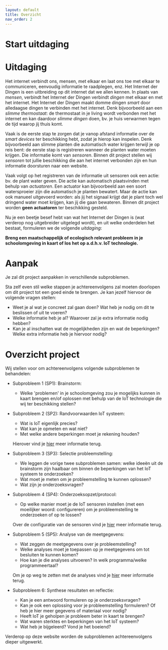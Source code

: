 ```yaml
---
layout: default
title: Overzicht
nav_order: 2
---
```


# Start uitdaging



# Uitdaging
Het internet verbindt ons, mensen, met elkaar en laat ons toe met elkaar te communiceren, eenvoudig informatie te raadplegen, enz. Het Internet der Dingen is een uitbreiding op dit internet dat we allen kennen.
In plaats van _mensen_, verbindt het Internet der Dingen verbindt _dingen_ met elkaar en met het internet. Het Internet der Dingen maakt domme dingen _smart_ door alledaagse dingen te verbinden met het internet. 
Denk bijvoorbeeld aan een _slimme thermostaat_: de thermostaat in je living wordt verbonden met het internet en kan daardoor _slimme dingen_ doen, 
bv. je huis verwarmen tegen de tijd waarop jij thuis komt. 

Vaak is de eerste stap te zorgen dat je vanop afstand informatie over de _smart devices_ ter beschikking hebt, zodat je hierop kan inspelen. Denk bijvoorbeeld aan slimme planten die automatisch water krijgen terwijl je op reis bent: de eerste stap is registreren wanneer de planten water moeten krijgen. 
Die informatie komt van _sensoren_. Binnen dit project stellen wij _sensoren_ tot jullie beschikking die aan het internet verbonden zijn en hun informatie doorsturen naar een website.

Vaak volgt op het registreren van de informatie uit sensoren ook een actie: bv. de plant water geven. 
Die actie kan automatisch plaatsvinden met behulp van _actuatoren_. Een actuator kan bijvoorbeeld aan een soort watersproeier zijn die automatisch je planten bewatert. 
Maar de actie kan ook manueel uitgevoerd worden: als jij het signaal krijgt dat je plant toch wel dringend water moet krijgen, kan jij die gaan bewateren.
Binnen dit project worden __geen actuatoren__ ter beschikking gesteld. 

Nu je een beetje besef hebt van wat het Internet der Dingen is (wat verderop nog uitgebreider uitgelegd wordt), en uit welke onderdelen het bestaat, formuleren we de volgende _uitdaging_:

__Breng een maatschappelijk of ecologisch relevant probleem in je schoolomgeving in kaart of los het op a.d.h.v. IoT technologie.__

# Aanpak

Je zal dit project aanpakken in verschillende subproblemen. 

Sta zelf even stil welke stappen je achtereenvolgens zal moeten doorlopen om dit project tot een goed einde te brengen.
Je kan jezelf hiervoor de volgende vragen stellen:
- Weet je al wat je concreet zal gaan doen? Wat heb je nodig om dit te beslissen of uit te voeren?
- Welke informatie heb je al? Waarover zal je extra informatie nodig hebben?
- Kan je al inschatten wat de mogelijkheden zijn en wat de beperkingen? Welke extra informatie heb je hiervoor nodig?

# Overzicht project

Wij stellen voor om achtereenvolgens volgende subproblemen te behandelen:

* Subprobleem 1 (SP1): Brainstorm: 
    * Welke 'problemen' in je schoolomgeving zou je mogelijks kunnen in kaart brengen en/of oplossen met behulp van de IoT technologie die wij ter beschikking stellen?

* Subprobleem 2 (SP2): Randvoorwaarden IoT systeem: 
    * Wat is IoT eigenlijk precies? 
    * Wat kan je opmeten en wat niet? 
    * Met welke andere beperkingen moet je rekening houden?
	
    Hierover vind je [hier](./../SP2/inhoud.md) meer informatie terug.

<!---
https://hannedeprez1990.github.io/guide/SP2/inhoud.html

met / en zonder /: geen 'guide' in url

-->


* Subprobleem 3 (SP3): Selectie probleemstelling:
    * We leggen de vorige twee subproblemen samen: welke ideeën uit de brainstorm zijn haalbaar om binnen de beperkingen van het IoT systeem te onderzoeken?
    * Wat moet je meten om je probleemstelling te kunnen oplossen?
    * Wat zijn je onderzoeksvragen?

* Subprobleem 4 (SP4): Onderzoeksopzet/protocol:
    * Op welke manier moet je de IoT sensoren instellen (met een moeilijker woord: configureren) om je probleemstelling te onderzoeken of op te lossen?
	
    Over de configuratie van de sensoren vind je [hier](./../SP4/onderzoeksopzet.md) meer informatie terug.

* Subprobleem 5 (SP5): Analyse van de meetgegevens:
    * Wat zeggen de meetgegevens over je probleemstelling?
    * Welke analyses moet je toepassen op je meetgegevens om tot besluiten te kunnen komen?    
	* Hoe kan je die analyses uitvoeren? In welk programma/welke programmeertaal?
	
    Om je op weg te zetten met de analyses vind je [hier](./../SP5/analyse.md) meer informatie terug.

* Subprobleem 6: Synthese resultaten en reflectie:
    * Kan je een antwoord formuleren op je onderzoeksvragen?
    * Kan je ook een oplossing voor je probleemstelling formuleren? Of heb je hier meer gegevens of materiaal voor nodig?
    * Heeft IoT je geholpen je probleem beter in kaart te brengen?
    * Wat waren sterktes en beperkingen van het IoT systeem?
    * Wat heb je bijgeleerd? Vond je het boeiend? 
	
Verderop op deze website worden de subproblemen achtereenvolgens dieper uitgewerkt. 